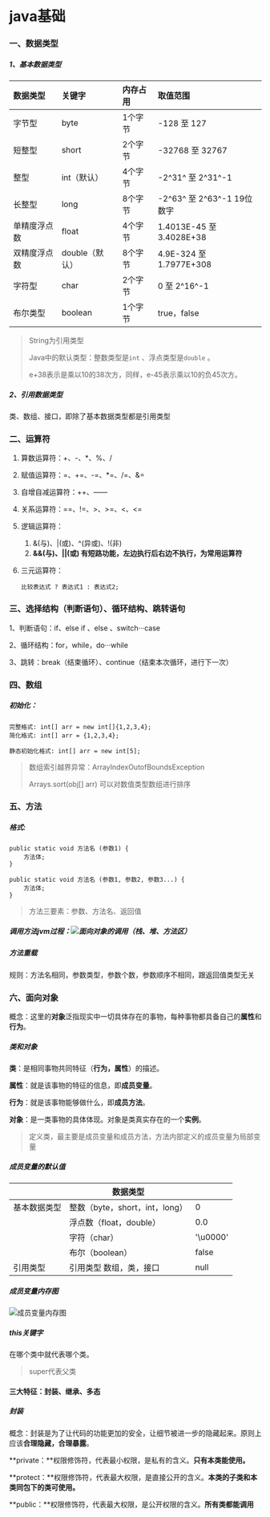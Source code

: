 

# java基础

### 一、数据类型

##### 1、基本数据类型

| 数据类型     | 关键字         | 内存占用 | 取值范围                     |
| :----------- | :------------- | :------- | :--------------------------- |
| 字节型       | byte           | 1个字节  | -128 至 127                  |
| 短整型       | short          | 2个字节  | -32768 至 32767              |
| 整型         | int（默认）    | 4个字节  | -2^31^ 至 2^31^-1            |
| 长整型       | long           | 8个字节  | -2^63^ 至 2^63^-1   19位数字 |
| 单精度浮点数 | float          | 4个字节  | 1.4013E-45 至 3.4028E+38     |
| 双精度浮点数 | double（默认） | 8个字节  | 4.9E-324 至 1.7977E+308      |
| 字符型       | char           | 2个字节  | 0 至 2^16^-1                 |
| 布尔类型     | boolean        | 1个字节  | true，false                  |

> String为引用类型
>
> Java中的默认类型：整数类型是`int` 、浮点类型是`double` 。
>
> e+38表示是乘以10的38次方，同样，e-45表示乘以10的负45次方。

##### 2、引用数据类型

类、数组、接口，即除了基本数据类型都是引用类型



### 二、运算符

1. 算数运算符：+、-、*、%、/

2. 赋值运算符：=、+=、-=、*=、/=、&=

3. 自增自减运算符：++、——

4. 关系运算符：==、!=、>、>=、<、<=

5. 逻辑运算符：

   1.  &(与)、|(或)、^(异或)、!(非)
   2. **&&(与)、||(或)  有短路功能，左边执行后右边不执行，为常用运算符**

6. 三元运算符：

   ```
   比较表达式 ? 表达式1 : 表达式2;
   ```



### 三、选择结构（判断语句）、循环结构、跳转语句

1、判断语句：if、else if 、else   、switch···case

2、循环结构：for，while，do···while

3、跳转：break（结束循环）、continue（结束本次循环，进行下一次）



### 四、数组

##### 初始化：

```
完整格式: int[] arr = new int[]{1,2,3,4};
简化格式: int[] arr = {1,2,3,4};

静态初始化格式: int[] arr = new int[5];
```

> 数组索引越界异常：ArrayIndexOutofBoundsException 
>
> Arrays.sort(obj[] arr) 可以对数值类型数组进行排序



### 五、方法

##### 格式:

```
public static void 方法名 (参数1) {
	方法体;
}

public static void 方法名 (参数1, 参数2, 参数3...) {
	方法体;
}
```

> 方法三要素：参数、方法名、返回值



##### 调用方法jvm过程：![面向对象的调用（栈、堆、方法区）](C:\Users\hasee\Desktop\资料\java基础\assets\面向对象的调用（栈、堆、方法区）.png)

##### 方法重载

规则：方法名相同，参数类型，参数个数，参数顺序不相同，跟返回值类型无关



### 六、面向对象

概念：这里的**对象**泛指现实中一切具体存在的事物，每种事物都具备自己的**属性**和**行为**。

#####  类和对象

**类**：是相同事物共同特征（**行为，属性**）的描述。

**属性**：就是该事物的特征的信息，即**成员变量**。

**行为**：就是该事物能够做什么，即**成员方法**。



**对象**：是一类事物的具体体现。对象是类真实存在的一个**实例**。

> 定义类，最主要是成员变量和成员方法，方法内部定义的成员变量为局部变量



##### 成员变量的默认值

|              | 数据类型                       |          |
| ------------ | ------------------------------ | -------- |
| 基本数据类型 | 整数（byte，short，int，long） | 0        |
|              | 浮点数（float，double）        | 0.0      |
|              | 字符（char）                   | '\u0000' |
|              | 布尔（boolean）                | false    |
| 引用类型     | 引用类型 数组，类，接口        | null     |

##### 成员变量内存图

![成员变量内存图](C:\Users\hasee\Desktop\资料\java基础\assets\成员变量内存图.png)

##### this关键字

在哪个类中就代表哪个类。

> super代表父类



#### 三大特征：封装、继承、多态

##### 封装

​	概念：封装是为了让代码的功能更加的安全，让细节被进一步的隐藏起来。原则上应该**合理隐藏，合理暴露**。

**private：**权限修饰符，代表最小权限，是私有的含义。**只有本类能使用。**

**protect：**权限修饰符，代表最大权限，是直接公开的含义。**本类的子类和本类同包下的类可使用。**

**public：**权限修饰符，代表最大权限，是公开权限的含义。**所有类都能调用**

##### 